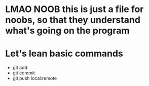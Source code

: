 # LMAO NOOB this is just a file for noobs, so that they understand what's going on the program

# Let's lean basic commands
- git add
- git commit
- git push local:remote
